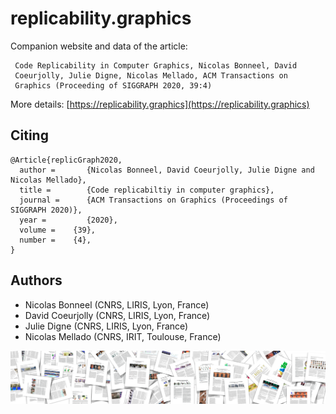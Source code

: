 # replicability.graphics


Companion website  and data of the article:

     Code Replicability in Computer Graphics, Nicolas Bonneel, David
     Coeurjolly, Julie Digne, Nicolas Mellado, ACM Transactions on
     Graphics (Proceeding of SIGGRAPH 2020, 39:4)


More details: [https://replicability.graphics](https://replicability.graphics)

## Citing

```
@Article{replicGraph2020,
  author =       {Nicolas Bonneel, David Coeurjolly, Julie Digne and Nicolas Mellado},
  title =        {Code replicabiltiy in computer graphics},
  journal =      {ACM Transactions on Graphics (Proceedings of SIGGRAPH 2020)},
  year =         {2020},
  volume =    {39},
  number =    {4},
}
```

## Authors

* Nicolas Bonneel (CNRS, LIRIS, Lyon, France)
* David Coeurjolly (CNRS, LIRIS, Lyon, France)
* Julie Digne (CNRS, LIRIS, Lyon, France)
* Nicolas Mellado (CNRS, IRIT, Toulouse, France)

![](website-source/images/banner.png)
